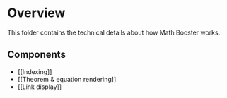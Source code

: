# Overview

This folder contains the technical details about how Math Booster works.

## Components

- [[Indexing]]
- [[Theorem & equation rendering]]
- [[Link display]]
